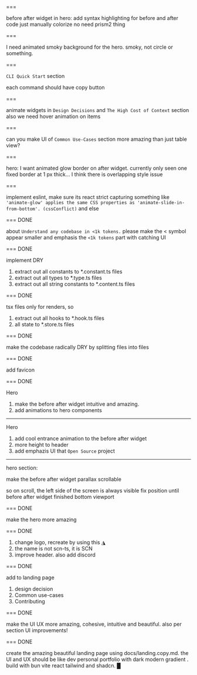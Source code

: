===

before after widget in hero: add syntax highlighting for before and after code
just manually colorize no need prism2 thing

===

I need animated smoky background for the hero. smoky, not circle or something.

===

`CLI Quick Start` section

each command should have copy button

===

animate widgets in `Design Decisions` and `The High Cost of Context` section
also we need hover animation on items

===

can you make UI of `Common Use-Cases` section more amazing than just table view?

===

hero: I want animated glow border on after widget. currently only seen one fixed border at 1 px thick... I think there is overlapping style issue

===

implement eslint, make sure its react strict capturing something like ```'animate-glow' applies the same CSS properties as 'animate-slide-in-from-bottom'. (cssConflict)``` and else

=== DONE

about `Understand any codebase in <1k tokens.` please make the < symbol appear smaller and emphasis the `<1k tokens` part with catching UI

=== DONE

implement DRY

1. extract out all constants to *.constant.ts files
2. extract out all types to *.type.ts files
3. extract out all string constants to *.content.ts files


=== DONE

tsx files only for renders, so

1. extract out all hooks to *.hook.ts files
2. all state to *.store.ts files

=== DONE

make the codebase radically DRY by splitting files into files

=== DONE

add favicon

=== DONE

Hero

1. make the before after widget intuitive and amazing.
2. add animations to hero components

---

Hero

1. add cool entrance animation to the before after widget
2. more height to header
3. add emphazis UI that `Open Source` project

---

hero section:

make the before after widget parallax scrollable

so on scroll, the left side of the screen is always visible fix position until before after widget finished bottom viewport

=== DONE

make the hero more amazing

=== DONE

1. change logo, recreate by using this ◮
2. the name is not scn-ts, it is SCN
3. improve header. also add discord

=== DONE

add to landing page

1. design decision
2. Common use-cases
3. Contributing

=== DONE

make the UI UX more amazing, cohesive, intuitive and beautiful. also per section UI improvements!

=== DONE

create the amazing beautiful landing page using docs/landing.copy.md. the UI and UX should be like dev personal portfolio with dark modern gradient . build with bun vite react tailwind and shadcn. █
